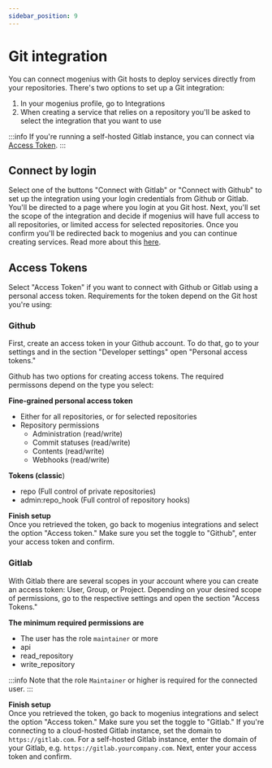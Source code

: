 ```yaml
---
sidebar_position: 9
---
```


# Git integration

You can connect mogenius with Git hosts to deploy services directly from your repositories. There's two options to set up a Git integration:
1. In your mogenius profile, go to Integrations
2. When creating a service that relies on a repository you'll be asked to select the integration that you want to use

:::info
If you're running a self-hosted Gitlab instance, you can connect via [Access Token](#access-tokens).
:::

## Connect by login
Select one of the buttons "Connect with Gitlab" or "Connect with Github" to set up the integration using your login credentials from Github or Gitlab. You'll be directed to a page where you login at you Git host. Next, you'll set the scope of the integration and decide if mogenius will have full access to all repositories, or limited access for selected repositories. Once you confirm you'll be redirected back to mogenius and you can continue creating services.   Read more about this [here](../deploying-applications/deploy-from-a-repository.md).

## Access Tokens
Select "Access Token" if you want to connect with Github or Gitlab using a personal access token. Requirements for the token depend on the Git host you're using:

### Github
First, create an access token in your Github account. To do that, go to your settings and in the section "Developer settings" open "Personal access tokens."

Github has two options for creating access tokens. The required permissons depend on the type you select:

**Fine-grained personal access token**
- Either for all repositories, or for selected repositories
- Repository permissions
  - Administration (read/write)
  - Commit statuses (read/write)
  - Contents (read/write)
  - Webhooks (read/write)

**Tokens (classic**)
- repo (Full control of private repositories)
- admin:repo_hook (Full control of repository hooks)

**Finish setup**  
Once you retrieved the token, go back to mogenius integrations and select the option "Access token." Make sure you set the toggle to "Github", enter your access token and confirm.

### Gitlab
With Gitlab there are several scopes in your account where you can create an access token: User, Group, or Project. Depending on your desired scope of permissions, go to the respective settings and open the section "Access Tokens."

**The minimum required permissions are**
- The user has the role `maintainer` or more
- api
- read_repository
- write_repository

:::info
Note that the role `Maintainer` or higher is required for the connected user.
:::

**Finish setup**  
Once you retrieved the token, go back to mogenius integrations and select the option "Access token." Make sure you set the toggle to "Gitlab." If you're connecting to a cloud-hosted Gitlab instance, set the domain to `https://gitlab.com`. For a self-hosted Gitlab instance, enter the domain of your Gitlab, e.g. `https://gitlab.yourcompany.com`. Next, enter your access token and confirm.